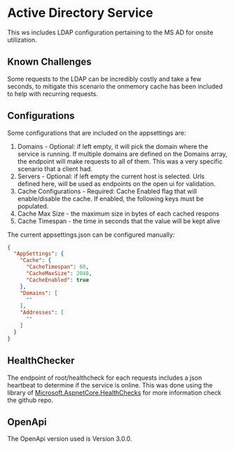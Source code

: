 # Active Directory Service

This ws includes LDAP configuration pertaining to the MS AD for onsite utilization. 

## Known Challenges

Some requests to the LDAP can be incredibly costly and take a few seconds, to mitigate this scenario the onmemory cache has been included to help with recurring requests.

## Configurations

Some configurations that are included on the appsettings are:

1. Domains - Optional: if left empty, it will pick the domain where the service is running. If multiple domains are defined on the Domains array, the endpoint will make requests to all of them. This was a very specific scenario that a client had. 
1. Servers - Optional: if left empty the current host is selected. Urls defined here, will be used as endpoints on the open ui for validation.
1. Cache Configurations - Required: Cache Enabled flag that will enable/disable the cache. If enabled, the following keys must be populated.
1. Cache Max Size - the maximum size in bytes of each cached respons
1. Cache Timespan - the time in seconds that the value will be kept alive

The current appsettings.json can be configured manually:

```json
{
  "AppSettings": {
    "Cache": {
      "CacheTimespan": 60,
      "CacheMaxSize": 2048,
      "CacheEnabled": true
    },
    "Domains": [
      ""
    ],
    "Addresses": [
      ""
    ]
  }
}

```

## HealthChecker

The endpoint of root/healthcheck for each requests includes a json heartbeat to determine if the service is online. This was done using the library of [Microsoft.AspnetCore.HealthChecks](https://github.com/dotnet-architecture/HealthChecks) for more information check the github repo.


## OpenApi

The OpenApi version used is Version 3.0.0. 
